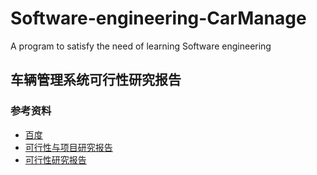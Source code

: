 # Software-engineering-CarManage
A program to satisfy the need of learning Software engineering

## 车辆管理系统可行性研究报告



### 参考资料
* [百度](http://baidu.com)
* [可行性与项目研究报告](https://wenku.baidu.com/view/7b1cc77ee45c3b3567ec8bad.html)
* [可行性研究报告](https://wenku.baidu.com/view/495e2696f605cc1755270722192e453610665ba9.html)
